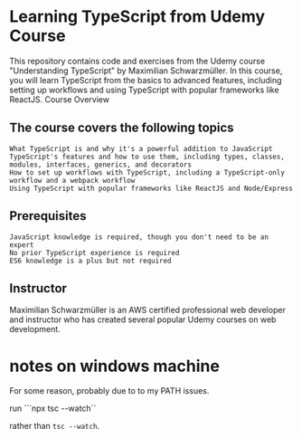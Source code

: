 # Learning TypeScript from Udemy Course

This repository contains code and exercises from the Udemy course "Understanding TypeScript" by Maximilian Schwarzmüller. In this course, you will learn TypeScript from the basics to advanced features, including setting up workflows and using TypeScript with popular frameworks like ReactJS.
Course Overview

## The course covers the following topics

    What TypeScript is and why it's a powerful addition to JavaScript
    TypeScript's features and how to use them, including types, classes, modules, interfaces, generics, and decorators
    How to set up workflows with TypeScript, including a TypeScript-only workflow and a webpack workflow
    Using TypeScript with popular frameworks like ReactJS and Node/Express

## Prerequisites

    JavaScript knowledge is required, though you don't need to be an expert
    No prior TypeScript experience is required
    ES6 knowledge is a plus but not required

## Instructor

Maximilian Schwarzmüller is an AWS certified professional web developer and instructor who has created several popular Udemy courses on web development.

# notes on windows machine

For some reason, probably due to to my PATH issues.

run ```npx tsc --watch``

rather than ```tsc --watch```.
